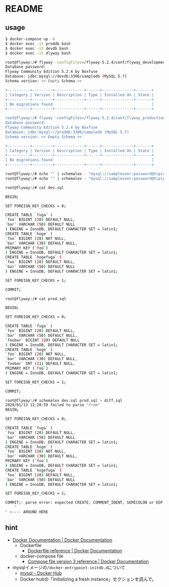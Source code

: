 # README

## usage

```sh
$ docker-compose up -d
$ docker exec -it proddb bash
$ docker exec -it devdb bash
$ docker exec -it dlyway bash
```

```sh
root@flyway:/# flyway -configFiles=/flyway-5.2.4/conf/flyway_development.conf  info
Database password:
Flyway Community Edition 5.2.4 by Boxfuse
Database: jdbc:mysql://devdb:3306/sampledb (MySQL 5.7)
Schema version: << Empty Schema >>

+----------+---------+-------------+------+--------------+-------+
| Category | Version | Description | Type | Installed On | State |
+----------+---------+-------------+------+--------------+-------+
| No migrations found                                            |
+----------+---------+-------------+------+--------------+-------+

root@flyway:/# flyway -configFiles=/flyway-5.2.4/conf/flyway_production.conf info
Database password:
Flyway Community Edition 5.2.4 by Boxfuse
Database: jdbc:mysql://proddb:3306/sampledb (MySQL 5.7)
Schema version: << Empty Schema >>

+----------+---------+-------------+------+--------------+-------+
| Category | Version | Description | Type | Installed On | State |
+----------+---------+-------------+------+--------------+-------+
| No migrations found                                            |
+----------+---------+-------------+------+--------------+-------+
```

```sh
root@flyway:/# echo "" | schemalex - "mysql://sampleuser:password@tcp(devdb:3306)/sampledb" > dev.sql
root@flyway:/# echo "" | schemalex - "mysql://sampleuser:password@tcp(proddb:3306)/sampledb" > prod.sql

root@flyway:/# cat dev.sql

BEGIN;

SET FOREIGN_KEY_CHECKS = 0;

CREATE TABLE `fuga` (
`foo` BIGINT (20) DEFAULT NULL,
`bar` VARCHAR (50) DEFAULT NULL
) ENGINE = InnoDB, DEFAULT CHARACTER SET = latin1;
CREATE TABLE `hoge` (
`foo` BIGINT (20) NOT NULL,
`bar` VARCHAR (30) DEFAULT NULL,
PRIMARY KEY (`foo`)
) ENGINE = InnoDB, DEFAULT CHARACTER SET = latin1;
CREATE TABLE `hogefuga` (
`foo` BIGINT (20) DEFAULT NULL,
`bar` VARCHAR (50) DEFAULT NULL
) ENGINE = InnoDB, DEFAULT CHARACTER SET = latin1;

SET FOREIGN_KEY_CHECKS = 1;

COMMIT;

root@flyway:/# cat prod.sql

BEGIN;

SET FOREIGN_KEY_CHECKS = 0;

CREATE TABLE `fuga` (
`foo` BIGINT (20) DEFAULT NULL,
`bar` VARCHAR (50) DEFAULT NULL,
`foobar` BIGINT (20) DEFAULT NULL
) ENGINE = InnoDB, DEFAULT CHARACTER SET = latin1;
CREATE TABLE `hoge` (
`foo` BIGINT (20) NOT NULL,
`bar` VARCHAR (30) DEFAULT NULL,
`foobar` INT (11) DEFAULT NULL,
PRIMARY KEY (`foo`)
) ENGINE = InnoDB, DEFAULT CHARACTER SET = latin1;

SET FOREIGN_KEY_CHECKS = 1;

COMMIT;
```

```sh
root@flyway:/# schemalex dev.sql prod.sql > diff.sql
2020/01/13 12:20:59 failed to parse "from"
BEGIN;

SET FOREIGN_KEY_CHECKS = 0;

CREATE TABLE `fuga` (
`foo` BIGINT (20) DEFAULT NULL,
`bar` VARCHAR (50) DEFAULT NULL
) ENGINE = InnoDB, DEFAULT CHARACTER SET = latin1;
CREATE TABLE `hoge` (
`foo` BIGINT (20) NOT NULL,
`bar` VARCHAR (30) DEFAULT NULL,
PRIMARY KEY (`foo`)
) ENGINE = InnoDB, DEFAULT CHARACTER SET = latin1;
CREATE TABLE `hogefuga` (
`foo` BIGINT (20) DEFAULT NULL,
`bar` VARCHAR (50) DEFAULT NULL
) ENGINE = InnoDB, DEFAULT CHARACTER SET = latin1;

SET FOREIGN_KEY_CHECKS = 1;

COMMIT;: parse error: expected CREATE, COMMENT_IDENT, SEMICOLON or EOF at line 2 column 0
    "
" <---- AROUND HERE
```

## hint

* [Docker Documentation \| Docker Documentation](https://docs.docker.com/)
  * Dockerfile
    * [Dockerfile reference \| Docker Documentation](https://docs.docker.com/engine/reference/builder/)
  * docker-compose file
    * [Compose file version 3 reference \| Docker Documentation](https://docs.docker.com/compose/compose-file/)
* mysqlイメージの`/docker-entrypoint-initdb.d`について
  * [mysql \- Docker Hub](https://hub.docker.com/_/mysql#Initializing%20a%20fresh%20instance)
  * Docker hubの「Initializing a fresh instance」セクションを読んで。